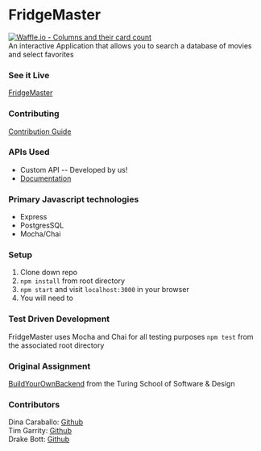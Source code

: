 # FridgeMaster
[![Waffle.io - Columns and their card count](https://badge.waffle.io/bottd/fridgemaster.svg?columns=all)](https://waffle.io/bottd/fridgemaster)<br>
 An interactive Application that allows you to search a database of movies and select favorites

### See it Live
[FridgeMaster](https://fridgemaster.herokuapp.com/)

### Contributing

[Contribution Guide](bottd/fridgemaster/blob/master/CONTRIBUTING.md)

### APIs Used
* Custom API -- Developed by us!
* [Documentation](bottd/fridgemaster/blob/master/DOCUMENTATION.md)

### Primary Javascript technologies
* Express
* PostgresSQL
* Mocha/Chai

### Setup

1. Clone down repo
2. `npm install` from root directory
3. `npm start` and visit `localhost:3000` in your browser
4. You will need to 

### Test Driven Development

FridgeMaster uses Mocha and Chai for all testing purposes
`npm test` from the associated root directory

### Original Assignment

[BuildYourOwnBackend](http://frontend.turing.io/projects/build-your-own-backend.html) from the Turing School of Software & Design

### Contributors

Dina Caraballo: [Github](https://github.com/djcaraballo)<br>
Tim Garrity: [Github](https://github.com/Salamandastron1)<br>
Drake Bott: [Github](https://github.com/bottd)
